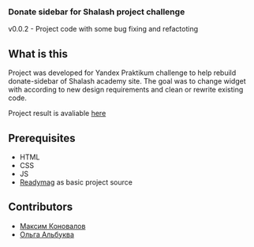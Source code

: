 
### Donate sidebar for Shalash project challenge

v0.0.2 - Project code with some bug fixing and refactoting

## What is this

Project was developed for Yandex Praktikum challenge to help rebuild donate-sidebar of Shalash academy site. The goal was to change widget with according to new design requirements and clean or rewrite existing code. 

Project result is avaliable [here](https://readymag.com/sergeynugaev/2258285/)

## Prerequisites

* HTML
* CSS
* JS
* [Readymag](https://readymag.com/) as basic project source

## Contributors

* [Максим Коновалов](https://github.com/Konovaly4/)
* [Ольга Альбуква]()